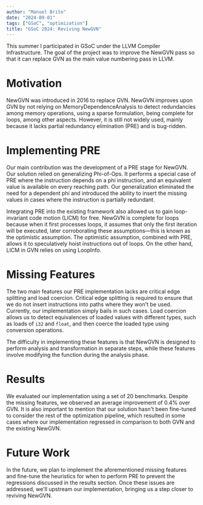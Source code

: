 ```yaml
---
author: "Manuel Brito"
date: "2024-09-01"
tags: ["GSoC", "optimization"]
title: "GSoC 2024: Reviving NewGVN"
---
```


This summer I participated in GSoC under the LLVM Compiler Infrastructure. The goal of the project was to improve the NewGVN pass so that it can replace GVN as the main value numbering pass in LLVM.

# Motivation

NewGVN was introduced in 2016 to replace GVN. NewGVN improves upon GVN by not relying on MemoryDependenceAnalysis to detect redundancies among memory operations, using a sparse formulation, being complete for loops, among other aspects. However, it is still not widely used, mainly because it lacks partial redundancy elimination (PRE) and is bug-ridden.

# Implementing PRE

Our main contribution was the development of a PRE stage for NewGVN. Our solution relied on generalizing Phi-of-Ops. It performs a special case of PRE where the instruction depends on a phi instruction, and an equivalent value is available on every reaching path. Our generalization eliminated the need for a dependent phi and introduced the ability to insert the missing values in cases where the instruction is partially redundant.

Integrating PRE into the existing framework also allowed us to gain loop-invariant code motion (LICM) for free. NewGVN is complete for loops because when it first processes loops, it assumes that only the first iteration will be executed, later corroborating these assumptions—this is known as the optimistic assumption. The optimistic assumption, combined with PRE, allows it to speculatively hoist instructions out of loops. On the other hand, LICM in GVN relies on using LoopInfo.

# Missing Features 

The two main features our PRE implementation lacks are critical edge splitting and load coercion. Critical edge splitting is required to ensure that we do not insert instructions into paths where they won't be used. Currently, our implementation simply bails in such cases. Load coercion allows us to detect equivalences of loaded values with different types, such as loads of `i32` and `float`, and then coerce the loaded type using conversion operations.

The difficulty in implementing these features is that NewGVN is designed to perform analysis and transformation in separate steps, while these features involve modifying the function during the analysis phase.

# Results

We evaluated our implementation using a set of 20 benchmarks. Despite the missing features, we observed an average improvement of 0.4% over GVN. It is also important to mention that our solution hasn't been fine-tuned to consider the rest of the optimization pipeline, which resulted in some cases where our implementation regressed in comparison to both GVN and the existing NewGVN.


# Future Work

In the future, we plan to implement the aforementioned missing features and fine-tune the heuristics for when to perform PRE to prevent the regressions discussed in the results section. Once these issues are addressed, we'll upstream our implementation, bringing us a step closer to reviving NewGVN.
